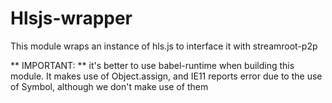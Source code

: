 # Hlsjs-wrapper

This module wraps an instance of hls.js to interface it with streamroot-p2p

** IMPORTANT: ** it's better to use babel-runtime when building this module. It makes use of Object.assign, and IE11 reports error due to the use of Symbol, although we don't make use of them